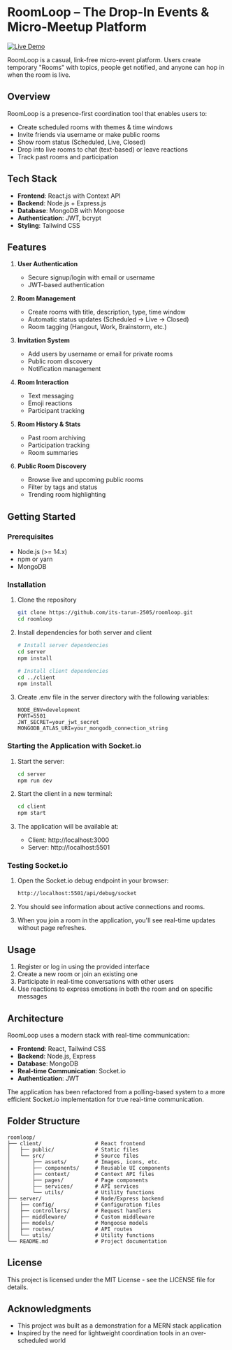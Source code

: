 # RoomLoop – The Drop-In Events & Micro-Meetup Platform

[![Live Demo](https://img.shields.io/badge/Live%20Demo-roomloop.com-blue?style=for-the-badge&logo=firefox)](https://roomloop-vsru.vercel.app)

RoomLoop is a casual, link-free micro-event platform. Users create temporary "Rooms" with topics, people get notified, and anyone can hop in when the room is live.

## Overview

RoomLoop is a presence-first coordination tool that enables users to:

- Create scheduled rooms with themes & time windows
- Invite friends via username or make public rooms
- Show room status (Scheduled, Live, Closed)
- Drop into live rooms to chat (text-based) or leave reactions
- Track past rooms and participation

## Tech Stack

- **Frontend**: React.js with Context API
- **Backend**: Node.js + Express.js
- **Database**: MongoDB with Mongoose
- **Authentication**: JWT, bcrypt
- **Styling**: Tailwind CSS

## Features

1. **User Authentication**
   - Secure signup/login with email or username
   - JWT-based authentication

2. **Room Management**
   - Create rooms with title, description, type, time window
   - Automatic status updates (Scheduled → Live → Closed)
   - Room tagging (Hangout, Work, Brainstorm, etc.)

3. **Invitation System**
   - Add users by username or email for private rooms
   - Public room discovery
   - Notification management

4. **Room Interaction**
   - Text messaging
   - Emoji reactions
   - Participant tracking

5. **Room History & Stats**
   - Past room archiving
   - Participation tracking
   - Room summaries

6. **Public Room Discovery**
   - Browse live and upcoming public rooms
   - Filter by tags and status
   - Trending room highlighting

## Getting Started

### Prerequisites

- Node.js (>= 14.x)
- npm or yarn
- MongoDB

### Installation

1. Clone the repository
   ```bash
   git clone https://github.com/its-tarun-2505/roomloop.git
   cd roomloop
   ```

2. Install dependencies for both server and client
   ```bash
   # Install server dependencies
   cd server
   npm install

   # Install client dependencies
   cd ../client
   npm install
   ```

3. Create .env file in the server directory with the following variables:
   ```
   NODE_ENV=development
   PORT=5501
   JWT_SECRET=your_jwt_secret
   MONGODB_ATLAS_URI=your_mongodb_connection_string
   ```

### Starting the Application with Socket.io

1. Start the server:
   ```bash
   cd server
   npm run dev
   ```

2. Start the client in a new terminal:
   ```bash
   cd client
   npm start
   ```

3. The application will be available at:
   - Client: http://localhost:3000
   - Server: http://localhost:5501

### Testing Socket.io

1. Open the Socket.io debug endpoint in your browser:
   ```bash
   http://localhost:5501/api/debug/socket
   ```

2. You should see information about active connections and rooms.

3. When you join a room in the application, you'll see real-time updates without page refreshes.

## Usage

1. Register or log in using the provided interface
2. Create a new room or join an existing one
3. Participate in real-time conversations with other users
4. Use reactions to express emotions in both the room and on specific messages

## Architecture

RoomLoop uses a modern stack with real-time communication:

- **Frontend**: React, Tailwind CSS
- **Backend**: Node.js, Express
- **Database**: MongoDB
- **Real-time Communication**: Socket.io
- **Authentication**: JWT

The application has been refactored from a polling-based system to a more efficient Socket.io implementation for true real-time communication.

## Folder Structure

```
roomloop/
├── client/                 # React frontend
│   ├── public/             # Static files
│   └── src/                # Source files
│       ├── assets/         # Images, icons, etc.
│       ├── components/     # Reusable UI components
│       ├── context/        # Context API files
│       ├── pages/          # Page components
│       ├── services/       # API services
│       └── utils/          # Utility functions
├── server/                 # Node/Express backend
│   ├── config/             # Configuration files
│   ├── controllers/        # Request handlers
│   ├── middleware/         # Custom middleware
│   ├── models/             # Mongoose models
│   ├── routes/             # API routes
│   └── utils/              # Utility functions
└── README.md               # Project documentation
```

## License

This project is licensed under the MIT License - see the LICENSE file for details.

## Acknowledgments

- This project was built as a demonstration for a MERN stack application
- Inspired by the need for lightweight coordination tools in an over-scheduled world 

